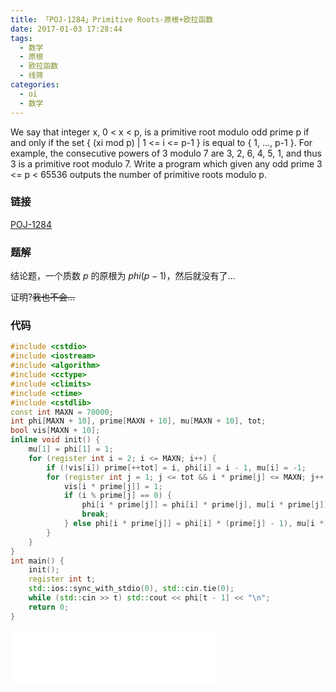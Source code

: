 ```yaml
---
title: 「POJ-1284」Primitive Roots-原根+欧拉函数
date: 2017-01-03 17:28:44
tags:
  - 数学
  - 原根
  - 欧拉函数
  - 线筛
categories:
  - oi
  - 数学
---
```

We say that integer x, 0 < x < p, is a primitive root modulo odd prime p if and only if the set { (xi mod p) | 1 <= i <= p-1 } is equal to { 1, ..., p-1 }. For example, the consecutive powers of 3 modulo 7 are 3, 2, 6, 4, 5, 1, and thus 3 is a primitive root modulo 7.
Write a program which given any odd prime 3 <= p < 65536 outputs the number of primitive roots modulo p.
<!-- more -->
### 链接
[POJ-1284](http://poj.org/problem?id=1284)
### 题解
结论题，一个质数 $p$ 的原根为 $phi(p - 1)$，然后就没有了...

证明?~~我也不会...~~
### 代码
``` cpp
#include <cstdio>
#include <iostream>
#include <algorithm>
#include <cctype>
#include <climits>
#include <ctime>
#include <cstdlib>
const int MAXN = 70000;
int phi[MAXN + 10], prime[MAXN + 10], mu[MAXN + 10], tot;
bool vis[MAXN + 10];
inline void init() {
    mu[1] = phi[1] = 1;
    for (register int i = 2; i <= MAXN; i++) {
        if (!vis[i]) prime[++tot] = i, phi[i] = i - 1, mu[i] = -1;
        for (register int j = 1; j <= tot && i * prime[j] <= MAXN; j++) {
            vis[i * prime[j]] = 1;
            if (i % prime[j] == 0) {
                phi[i * prime[j]] = phi[i] * prime[j], mu[i * prime[j]] = 0;
                break;
            } else phi[i * prime[j]] = phi[i] * (prime[j] - 1), mu[i * prime[j]] = -mu[i];
        }
    }
}
int main() {
    init();
    register int t;
    std::ios::sync_with_stdio(0), std::cin.tie(0);
    while (std::cin >> t) std::cout << phi[t - 1] << "\n";
    return 0;
}
```
<iframe frameborder="no" border="0" marginwidth="0" marginheight="0" width=330 height=86 src="//music.163.com/outchain/player?type=2&id=27669789&auto=1&height=66"></iframe>
